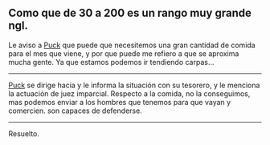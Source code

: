 Como que de 30 a 200 es un rango muy grande ngl.
---

Le aviso a [Puck](../../Varso/Puck/Puck.md) que puede que necesitemos una gran cantidad de comida para el mes que viene, y por que puede me refiero a que se aproxima mucha gente. Ya que estamos podemos ir tendiendo carpas...


---

[Puck](../../Varso/Puck/Puck.md) se dirige hacia y le informa la situación con su tesorero, y le menciona la actuación de juez imparcial.
Respecto a la comida, no la conseguimos, mas podemos enviar a los hombres que tenemos para que vayan y comercien. son capaces de defenderse. 

---

Resuelto.